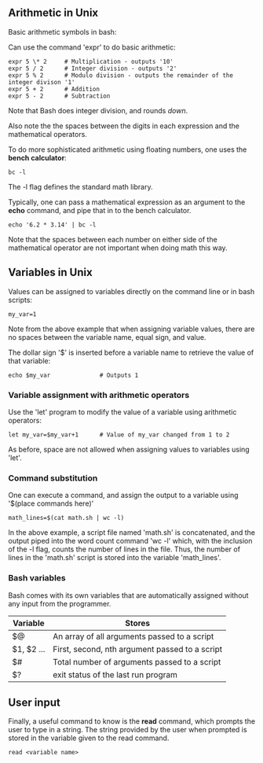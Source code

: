 ## Arithmetic in Unix

Basic arithmetic symbols in bash:

Can use the command 'expr' to do basic arithmetic:

```
expr 5 \* 2     # Multiplication - outputs '10'
expr 5 / 2      # Integer division - outputs '2'
expr 5 % 2      # Modulo division - outputs the remainder of the integer divison '1'
expr 5 + 2      # Addition
expr 5 - 2      # Subtraction
```

Note that Bash does integer division, and rounds _down_.

Also note the the spaces between the digits in each expression and the mathematical operators.

To do more sophisticated arithmetic using floating numbers, one uses the **bench calculator**:

```
bc -l
```

The -l flag defines the standard math library.

Typically, one can pass a mathematical expression as an argument to the **echo** command, and pipe that in to the bench calculator.

```
echo '6.2 * 3.14' | bc -l
```

Note that the spaces between each number on either side of the mathematical operator are not important when doing math this way.

## Variables in Unix

Values can be assigned to variables directly on the command line or in bash scripts:

```
my_var=1
```

Note from the above example that when assigning variable values, there are no spaces between the variable name, equal sign, and value.

The dollar sign '$' is inserted before a variable name to retrieve the value of that variable:

```
echo $my_var              # Outputs 1
```

### Variable assignment with arithmetic operators

Use the 'let' program to modify the value of a variable using arithmetic operators:

```
let my_var=$my_var+1      # Value of my_var changed from 1 to 2
```

As before, space are not allowed when assigning values to variables using 'let'.

### Command substitution

One can execute a command, and assign the output to a variable using '$(place commands here)'

```
math_lines=$(cat math.sh | wc -l)
```

In the above example, a script file named 'math.sh' is concatenated, and the output piped into the word count command 'wc -l' which, with the inclusion of the -l flag, counts the number of lines in the file. Thus, the number of lines in the 'math.sh' script is stored into the variable 'math_lines'.

### Bash variables

Bash comes with its own variables that are automatically assigned without any input from the programmer.

| Variable   | Stores                                         |
| ---------- | ---------------------------------------------- |
| $@         | An array of all arguments passed to a script   |
| $1, $2 ... | First, second, nth argument passed to a script |
| $#         | Total number of arguments passed to a script   |
| $?         | exit status of the last run program            |

## User input

Finally, a useful command to know is the **read** command, which prompts the user to type in a string. The string provided by the user when prompted is stored in the variable given to the read command.

```
read <variable name>
```

